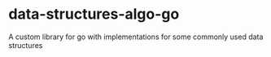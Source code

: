 # data-structures-algo-go
A custom library for go with implementations for some commonly used data structures
